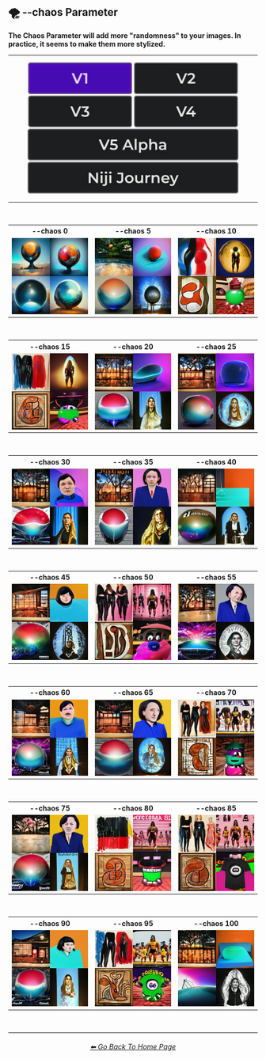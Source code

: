 <h2>🌪 --chaos Parameter</h2>
<b>The Chaos Parameter will add more "randomness" to your images. In practice, it seems to make them more stylized.</b>
<br>

<hr><!--------------->

<div align="center">

[<img src="/Images/Repo_Parts/Buttons/Version_Buttons/button_version_V1_active.webp?raw=true" alt="MidJourney V1" height="64" />]()
[<img src="/Images/Repo_Parts/Buttons/Version_Buttons/button_version_V2_inactive.webp?raw=true" alt="MidJourney V2" height="64" />](/Pages/MJ_V2/Comparison_Pages/Parameters/Chaos_Comparison.md)
[<img src="/Images/Repo_Parts/Buttons/Version_Buttons/button_version_V3_inactive.webp?raw=true" alt="MidJourney V3" height="64" />](/Pages/MJ_V3/Comparison_Pages/Parameters/Chaos_Comparison.md)
[<img src="/Images/Repo_Parts/Buttons/Version_Buttons/button_version_V4_inactive.webp?raw=true" alt="MidJourney V4" height="64" />](/Pages/MJ_V4/Comparison_Pages/Parameters/Chaos_Comparison/Chaos_Comparison.md)
<br>
[<img src="/Images/Repo_Parts/Buttons/Version_Buttons/button_version_V5_Alpha_inactive_half.webp?raw=true" alt="MidJourney V5" height="64" />](/Pages/MJ_V5/Comparison_Pages/Parameters/Chaos_Comparison.md)
[<img src="/Images/Repo_Parts/Buttons/Version_Buttons/button_version_niji_inactive_half.webp?raw=true" alt="Niji Journey" height="64" />](/Pages/Niji_Journey/Comparison_Pages/Parameters/Chaos_Comparison.md)

</div>

<hr>
<br>

<div align="center">

<table>
    <tr align=center valign=middle>
        <th>--chaos 0</th>
        <th>--chaos 5</th>
        <th>--chaos 10</th>
    </tr>
    <tr align=center valign=middle>
        <td>
            <img src="/Images/MJ_V1/Comparison_Page_Images/Chaos_Comparison/sphere_chaos_0.webp?raw=true" width="256" />
        </td>
        <td>
            <img src="/Images/MJ_V1/Comparison_Page_Images/Chaos_Comparison/sphere_chaos_5.webp?raw=true" width="256" />
        </td>
        <td>
            <img src="/Images/MJ_V1/Comparison_Page_Images/Chaos_Comparison/sphere_chaos_10.webp?raw=true" width="256" />
        </td>
    </tr>
</table>

<br>

<table>
    <tr align=center valign=middle>
        <th>--chaos 15</th>
        <th>--chaos 20</th>
        <th>--chaos 25</th>
    </tr>
    <tr align=center valign=middle>
        <td>
            <img src="/Images/MJ_V1/Comparison_Page_Images/Chaos_Comparison/sphere_chaos_15.webp?raw=true" width="256" />
        </td>
        <td>
            <img src="/Images/MJ_V1/Comparison_Page_Images/Chaos_Comparison/sphere_chaos_20.webp?raw=true" width="256" />
        </td>
        <td>
            <img src="/Images/MJ_V1/Comparison_Page_Images/Chaos_Comparison/sphere_chaos_25.webp?raw=true" width="256" />
        </td>
    </tr>
</table>

<br>

<table>
    <tr align=center valign=middle>
        <th>--chaos 30</th>
        <th>--chaos 35</th>
        <th>--chaos 40</th>
    </tr>
    <tr align=center valign=middle>
        <td>
            <img src="/Images/MJ_V1/Comparison_Page_Images/Chaos_Comparison/sphere_chaos_30.webp?raw=true" width="256" />
        </td>
        <td>
            <img src="/Images/MJ_V1/Comparison_Page_Images/Chaos_Comparison/sphere_chaos_35.webp?raw=true" width="256" />
        </td>
        <td>
            <img src="/Images/MJ_V1/Comparison_Page_Images/Chaos_Comparison/sphere_chaos_40.webp?raw=true" width="256" />
        </td>
    </tr>
</table>

<br>

<table>
    <tr align=center valign=middle>
        <th>--chaos 45</th>
        <th>--chaos 50</th>
        <th>--chaos 55</th>
    </tr>
    <tr align=center valign=middle>
        <td>
            <img src="/Images/MJ_V1/Comparison_Page_Images/Chaos_Comparison/sphere_chaos_45.webp?raw=true" width="256" />
        </td>
        <td>
            <img src="/Images/MJ_V1/Comparison_Page_Images/Chaos_Comparison/sphere_chaos_50.webp?raw=true" width="256" />
        </td>
        <td>
            <img src="/Images/MJ_V1/Comparison_Page_Images/Chaos_Comparison/sphere_chaos_55.webp?raw=true" width="256" />
        </td>
    </tr>
</table>

<br>

<table>
    <tr align=center valign=middle>
        <th>--chaos 60</th>
        <th>--chaos 65</th>
        <th>--chaos 70</th>
    </tr>
    <tr align=center valign=middle>
        <td>
            <img src="/Images/MJ_V1/Comparison_Page_Images/Chaos_Comparison/sphere_chaos_60.webp?raw=true" width="256" />
        </td>
        <td>
            <img src="/Images/MJ_V1/Comparison_Page_Images/Chaos_Comparison/sphere_chaos_65.webp?raw=true" width="256" />
        </td>
        <td>
            <img src="/Images/MJ_V1/Comparison_Page_Images/Chaos_Comparison/sphere_chaos_70.webp?raw=true" width="256" />
        </td>
    </tr>
</table>

<br>

<table>
    <tr align=center valign=middle>
        <th>--chaos 75</th>
        <th>--chaos 80</th>
        <th>--chaos 85</th>
    </tr>
    <tr align=center valign=middle>
        <td>
            <img src="/Images/MJ_V1/Comparison_Page_Images/Chaos_Comparison/sphere_chaos_75.webp?raw=true" width="256" />
        </td>
        <td>
            <img src="/Images/MJ_V1/Comparison_Page_Images/Chaos_Comparison/sphere_chaos_80.webp?raw=true" width="256" />
        </td>
        <td>
            <img src="/Images/MJ_V1/Comparison_Page_Images/Chaos_Comparison/sphere_chaos_85.webp?raw=true" width="256" />
        </td>
    </tr>
</table>

<br>

<table>
    <tr align=center valign=middle>
        <th>--chaos 90</th>
        <th>--chaos 95</th>
        <th>--chaos 100</th>
    </tr>
    <tr align=center valign=middle>
        <td>
            <img src="/Images/MJ_V1/Comparison_Page_Images/Chaos_Comparison/sphere_chaos_90.webp?raw=true" width="256" />
        </td>
        <td>
            <img src="/Images/MJ_V1/Comparison_Page_Images/Chaos_Comparison/sphere_chaos_95.webp?raw=true" width="256" />
        </td>
        <td>
            <img src="/Images/MJ_V1/Comparison_Page_Images/Chaos_Comparison/sphere_chaos_100.webp?raw=true" width="256" />
        </td>
    </tr>
</table>

</div>

<br>

<hr><!--------------->
<div align="center">
<h6><a href="/README.md">⬅ Go Back To Home Page</a></h6>
</div>
